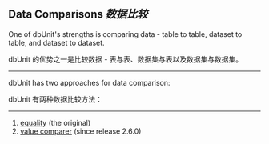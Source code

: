 ## Data Comparisons _数据比较_

One of dbUnit's strengths is comparing data - table to table, dataset to table, and dataset to dataset.


dbUnit 的优势之一是比较数据 - 表与表、数据集与表以及数据集与数据集。

---

dbUnit has two approaches for data comparison:


dbUnit 有两种数据比较方法：

---

1. [equality]() (the original)
2. [value comparer]() (since release 2.6.0)
